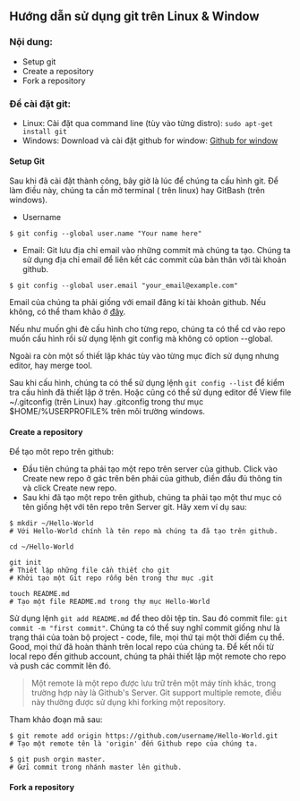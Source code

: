 ## Hướng dẫn sử dụng git trên Linux & Window ##

### Nội dung: ###

* Setup git
* Create a repository
* Fork a repository

### Để cài đặt git: ###
  * Linux: Cài đặt qua command line (tùy vào từng distro): `sudo apt-get install git`
  * Windows: Download và cài đặt github for window: [Github for window](https://github-windows.s3.amazonaws.com/GitHubSetup.exe "Github for Window")


#### Setup Git ####

Sau khi đã cài đặt thành công, bây giờ là lúc để chúng ta cấu hình git. Để làm điều này, chúng ta cần mở terminal ( trên linux) hay GitBash (trên windows).

- Username
```
$ git config --global user.name "Your name here"
```

- Email: Git lưu địa chỉ email vào những commit mà chúng ta tạo. Chúng ta sử dụng địa chỉ email để liên kết các commit của bản thân với tài khoản github.
```
$ git config --global user.email "your_email@example.com"
```
Email của chúng ta phải giống với email đăng kí tài khoản github. Nếu không, có thể tham khảo ở [đây](https://help.github.com/articles/how-do-i-change-my-primary-email-address).

Nếu như muốn ghi đè cấu hình cho từng repo, chúng ta có thể cd vào repo muốn cấu hình rồi sử dụng lệnh git config mà không có option --global.

Ngoài ra còn một số thiết lập khác tùy vào từng mục đích sử dụng nhưng editor, hay merge tool.

Sau khi cấu hình, chúng ta có thể sử dụng lệnh `git config --list` để kiểm tra cấu hình đã thiết lập ở trên. Hoặc cũng có thể sử dụng editor để View file ~/.gitconfig (trên Linux) hay .gitconfig trong thư mục $HOME/%USERPROFILE% trên môi trường windows.

#### Create a repository ####
Để tạo môt repo trên github:
* Đầu tiên chúng ta phải tạo một repo trên server của github. Click vào Create new repo ở gác trên bên phải của github, điền đầu đủ thông tin và click Create new repo.
* Sau khi đã tạo một repo trên github, chúng ta phải tạo một thư mục có tên giống hệt với tên repo trên Server git. Hãy xem ví dụ sau:
```
$ mkdir ~/Hello-World
# Với Hello-World chính là tên repo mà chúng ta đã tạo trên github.

cd ~/Hello-World

git init
# Thiết lập những file cần thiết cho git
# Khởi tạo một Git repo rỗng bên trong thư mục .git

touch README.md
# Tạo một file README.md trong thự mục Hello-World
```
Sử dụng lệnh `git add README.md` để theo dõi tệp tin.
Sau đó commit file: `git commit -m "first commit"`.
Chúng ta có thể suy nghĩ commit giống như là trạng thái của toàn bộ project - code, file, mọi thứ tại một thời điểm cụ thể.
Good, mọi thứ đã hoàn thành trên local repo của chúng ta. Để kết nối từ local repo đến github account, chúng ta phải thiết lập một remote cho repo và push các commit lên đó.
> Một remote là một repo được lưu trữ trên một máy tính khác, trong trường hợp này là Github's Server. Git support multiple remote, điều này thường được sử dụng khi forking một repository.

Tham khảo đoạn mã sau:
```
$ git remote add origin https://github.com/username/Hello-World.git
# Tạo một remote tên là 'origin' đến Github repo của chúng ta.

$ git push orgin master.
# Gửi commit trong nhánh master lên github.
```
#### Fork a repository ####
